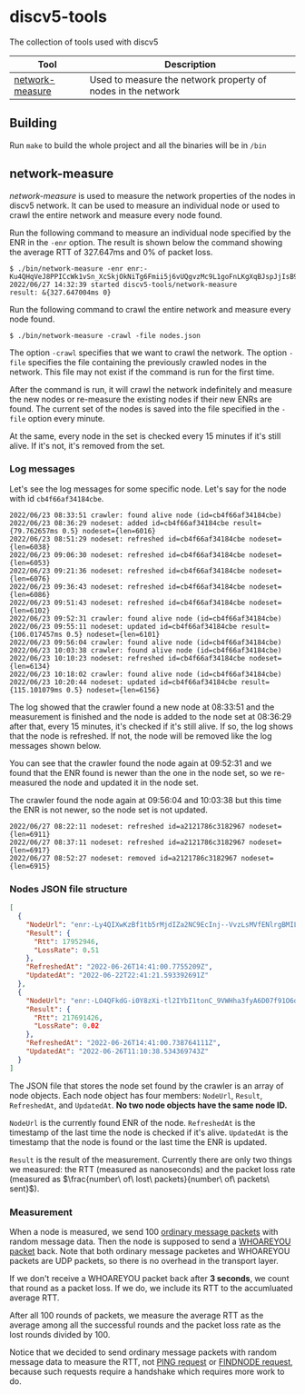 # discv5-tools

The collection of tools used with discv5

| Tool            | Description |
|-----------------|-------------|
| [network-measure](#network-measure) | Used to measure the network property of nodes in the network |

## Building

Run `make` to build the whole project and all the binaries will be in `/bin`

## network-measure

*network-measure* is used to measure the network properties of the nodes in discv5 network. It can be used to measure an individual node or used to crawl the entire network and measure every node found.

Run the following command to measure an individual node specified by the ENR in the `-enr` option. The result is shown below the command showing the average RTT of 327.647ms and 0% of packet loss.
```
$ ./bin/network-measure -enr enr:-Ku4QHqVeJ8PPICcWk1vSn_XcSkjOkNiTg6Fmii5j6vUQgvzMc9L1goFnLKgXqBJspJjIsB91LTOleFmyWWrFVATGngBh2F0dG5ldHOIAAAAAAAAAACEZXRoMpC1MD8qAAAAAP__________gmlkgnY0gmlwhAMRHkWJc2VjcDI1NmsxoQKLVXFOhp2uX6jeT0DvvDpPcU8FWMjQdR4wMuORMhpX24N1ZHCCIyg
2022/06/27 14:32:39 started discv5-tools/network-measure
result: &{327.647004ms 0}
```

Run the following command to crawl the entire network and measure every node found.
```
$ ./bin/network-measure -crawl -file nodes.json
```
The option `-crawl` specifies that we want to crawl the network. The option `-file` specifies the file containing the previously crawled nodes in the network. This file may not exist if the command is run for the first time.

After the command is run, it will crawl the network indefinitely and measure the new nodes or re-measure the existing nodes if their new ENRs are found. The current set of the nodes is saved into the file specified in the `-file` option every minute.

At the same, every node in the set is checked every 15 minutes if it's still alive. If it's not, it's removed from the set.

### Log messages

Let's see the log messages for some specific node. Let's say for the node with id `cb4f66af34184cbe`.

```
2022/06/23 08:33:51 crawler: found alive node (id=cb4f66af34184cbe)
2022/06/23 08:36:29 nodeset: added id=cb4f66af34184cbe result={79.762657ms 0.5} nodeset={len=6016}
2022/06/23 08:51:29 nodeset: refreshed id=cb4f66af34184cbe nodeset={len=6038}
2022/06/23 09:06:30 nodeset: refreshed id=cb4f66af34184cbe nodeset={len=6053}
2022/06/23 09:21:36 nodeset: refreshed id=cb4f66af34184cbe nodeset={len=6076}
2022/06/23 09:36:43 nodeset: refreshed id=cb4f66af34184cbe nodeset={len=6086}
2022/06/23 09:51:43 nodeset: refreshed id=cb4f66af34184cbe nodeset={len=6102}
2022/06/23 09:52:31 crawler: found alive node (id=cb4f66af34184cbe)
2022/06/23 09:55:11 nodeset: updated id=cb4f66af34184cbe result={106.017457ms 0.5} nodeset={len=6101}
2022/06/23 09:56:04 crawler: found alive node (id=cb4f66af34184cbe)
2022/06/23 10:03:38 crawler: found alive node (id=cb4f66af34184cbe)
2022/06/23 10:10:23 nodeset: refreshed id=cb4f66af34184cbe nodeset={len=6134}
2022/06/23 10:18:02 crawler: found alive node (id=cb4f66af34184cbe)
2022/06/23 10:20:44 nodeset: updated id=cb4f66af34184cbe result={115.101079ms 0.5} nodeset={len=6156}
```

The log showed that the crawler found a new node at 08:33:51 and the measurement is finished and the node is added to the node set at 08:36:29 after that, every 15 minutes, it's checked if it's still alive. If so, the log shows that the node is refreshed. If not, the node will be removed like the log messages shown below.

You can see that the crawler found the node again at 09:52:31 and we found that the ENR found is newer than the one in the node set, so we re-measured the node and updated it in the node set.

The crawler found the node again at 09:56:04 and 10:03:38 but this time the ENR is not newer, so the node set is not updated.

```
2022/06/27 08:22:11 nodeset: refreshed id=a2121786c3182967 nodeset={len=6911}
2022/06/27 08:37:11 nodeset: refreshed id=a2121786c3182967 nodeset={len=6917}
2022/06/27 08:52:27 nodeset: removed id=a2121786c3182967 nodeset={len=6915}
```

### Nodes JSON file structure

```json
[
  {
    "NodeUrl": "enr:-Ly4QIXwKzBf1tb5rMjdIZa2NC9EcInj--VvzLsMVfENlrgBMILx73BGBT7auSi2NtSmAP21XSvh08MR11zcJNmxzPACh2F0dG5ldHOIAAAAAAAAAACEZXRoMpCC9KcrAQAQIP__________gmlkgnY0gmlwhCKWcHWJc2VjcDI1NmsxoQKcjJu-2gO2DfY0UlYcgrUuid7l5_c9sL0N9rYfnRo-lohzeW5jbmV0cwCDdGNwgjLIg3VkcIIu4A",
    "Result": {
      "Rtt": 17952946,
      "LossRate": 0.51
    },
    "RefreshedAt": "2022-06-26T14:41:00.7755209Z",
    "UpdatedAt": "2022-06-22T22:41:21.593392691Z"
  },
  {
    "NodeUrl": "enr:-LO4QFkdG-i0Y8zXi-tl2IYbI1tonC_9VWHha3fyA6D07f91O6ddh1FTKVbq6CQ_sxvWck1y40FxFrBOpZBaDKixFM2B4odhdHRuZXRziAAAAQwAAAAAhGV0aDKQr8qroAEAAAD__________4JpZIJ2NIJpcIRGhdxLiXNlY3AyNTZrMaEDDIT6x60cpMIA0oc3ILoYYcxBGRVlZeukdjzkQzk5IXuDdGNwgiMog3VkcIIjKA",
    "Result": {
      "Rtt": 217691426,
      "LossRate": 0.02
    },
    "RefreshedAt": "2022-06-26T14:41:00.738764111Z",
    "UpdatedAt": "2022-06-26T11:10:38.534369743Z"
  }
]
```
The JSON file that stores the node set found by the crawler is an array of node objects. Each node object has four members: `NodeUrl`, `Result`, `RefreshedAt`, and `UpdatedAt`. **No two node objects have the same node ID.**

`NodeUrl` is the currently found ENR of the node. `RefreshedAt` is the timestamp of the last time the node is checked if it's alive. `UpdatedAt` is the timestamp that the node is found or the last time the ENR is updated.

`Result` is the result of the measurement. Currently there are only two things we measured: the RTT (measured as nanoseconds) and the packet loss rate (measured as $\frac{number\ of\ lost\ packets}{number\ of\ packets\ sent}$).

### Measurement

When a node is measured, we send 100 [ordinary message packets](https://github.com/ethereum/devp2p/blob/master/discv5/discv5-wire.md#ordinary-message-packet-flag--0) with random message data. Then the node is supposed to send a [WHOAREYOU packet](https://github.com/ethereum/devp2p/blob/master/discv5/discv5-wire.md#whoareyou-packet-flag--1) back. Note that both ordinary message packetes and WHOAREYOU packets are UDP packets, so there is no overhead in the transport layer.

If we don't receive a WHOAREYOU packet back after **3 seconds**, we count that round as a packet loss. If we do, we include its RTT to the accumluated average RTT.

After all 100 rounds of packets, we measure the average RTT as the average among all the successful rounds and the packet loss rate as the lost rounds divided by 100.

Notice that we decided to send ordinary message packets with random message data to measure the RTT, not [PING request](https://github.com/ethereum/devp2p/blob/master/discv5/discv5-wire.md#ping-request-0x01) or [FINDNODE request](https://github.com/ethereum/devp2p/blob/master/discv5/discv5-wire.md#findnode-request-0x03), because such requests require a handshake which requires more work to do.
